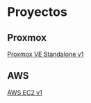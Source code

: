 # Proyectos

## Proxmox

[Proxmox VE Standalone v1](./proxmox/pve-standalone-v1.md)

## AWS

[AWS EC2 v1](./aws/aws-ec2-v1.md)
